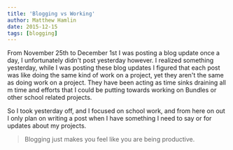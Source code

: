 ```yaml
---
title: 'Blogging vs Working'
author: Matthew Hamlin
date: 2015-12-15
tags: [blogging]
---
```


From November 25th to December 1st I was posting a blog update once a day, I unfortunately didn't post yesterday however. I realized something yesterday, while I was posting these blog updates I figured that each post was like doing the same kind of work on a project, yet they aren't the same as doing work on a project. They have been acting as time sinks draining all m time and efforts that I could be putting towards working on Bundles or other school related projects.


So I took yesterday off, and I focused on school work, and from here on out I only plan on writing a post when I have something I need to say or for updates about my projects.

> Blogging just makes you feel like you are being productive.
